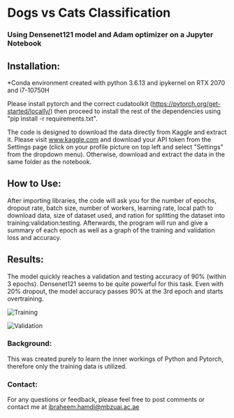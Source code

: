 # Dogs vs Cats Classification 
### Using Densenet121 model and Adam optimizer on a Jupyter Notebook

## Installation:
*Conda environment created with python 3.6.13 and ipykernel on RTX 2070 and i7-10750H

Please install pytorch and the correct cudatoolkit (https://pytorch.org/get-started/locally/) then proceed to install the rest of the dependencies using "pip install -r requirements.txt".

The code is designed to download the data directly from Kaggle and extract it. Please visit www.kaggle.com and download your API token from the Settings page 
(click on your profile picture on top left and select "Settings" from the dropdown menu). Otherwise, download and extract the data in the same folder as the notebook.


## How to Use:
After importing libraries, the code will ask you for the number of epochs, dropout rate, batch size, number of workers, learning rate, local path to download data, size of dataset used, and ration for splitting the dataset into training:validation:testing. 
Afterwards, the program will run and give a summary of each epoch as well as a graph of the training and validation loss and accuracy.

## Results:
The model quickly reaches a validation and testing accuracy of 90% (within 3 epochs). Densenet121 seems to be quite powerful for this task. Even with 20% dropout, the model accuracy passes 90% at the 3rd epoch and starts overtraining.


![Training](https://user-images.githubusercontent.com/93069949/143770982-651952d3-30db-43dc-93ec-efeca15f76fe.png)

![Validation](https://user-images.githubusercontent.com/93069949/143770984-e963d341-6639-4857-950a-ceb15eecb307.png)


### Background:
This was created purely to learn the inner workings of Python and Pytorch, therefore only the training data is utilized.

### Contact:
For any questions or feedback, please feel free to post comments or contact me at ibraheem.hamdi@mbzuai.ac.ae
